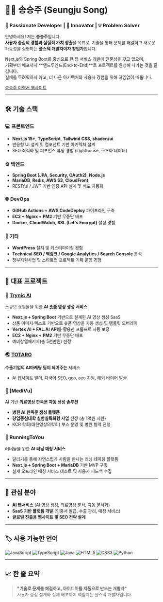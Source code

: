 # 👨‍💻 송승주 (Seungju Song)

### 🌟 Passionate Developer | 🚀 Innovator | 💡 Problem Solver

안녕하세요! 저는 **송승주**입니다.  
**사용자 중심의 경험과 실질적 가치 창출**을 목표로, 기술을 통해 문제를 해결하고 새로운 가능성을 실현하는 **풀스택 개발자이자 창업가**입니다.  

Next.js와 Spring Boot를 중심으로 한 웹 서비스 개발에 전문성을 갖고 있으며,  
기획부터 배포까지 **엔드투엔드(End-to-End)**로 프로젝트를 완성해 나가는 것을 즐깁니다.  
실패를 두려워하지 않고, 더 나은 아키텍처와 사용자 경험을 위해 끊임없이 배웁니다.  

[송승주 이력서 웹사이트](https://songseungju.dev/)

---

## 🛠️ 기술 스택

### 💻 **프론트엔드**
- **Next.js 15+**, **TypeScript**, **Tailwind CSS**, **shadcn/ui**
- 반응형 UI 설계 및 컴포넌트 기반 아키텍처 설계
- SEO 최적화 및 퍼포먼스 튜닝 경험 (Lighthouse, 구조화 데이터)

### ⚙️ **백엔드**
- **Spring Boot (JPA, Security, OAuth2)**, **Node.js**
- **MariaDB**, **Redis**, **AWS S3**, **CloudFront**
- RESTful / JWT 기반 인증 API 설계 및 배포 자동화

### 🌐 **DevOps**
- **GitHub Actions + AWS CodeDeploy** 파이프라인 구축
- **EC2 + Nginx + PM2** 기반 무중단 배포
- **Docker**, **CloudWatch**, **SSL (Let's Encrypt)** 설정 경험

### 📝 **기타**
- **WordPress** 설치 및 커스터마이징 경험  
- **Technical SEO / 백링크 / Google Analytics / Search Console** 분석  
- 정부지원사업 및 스타트업 프로젝트 기획·운영 경험

---

## 🚀 대표 프로젝트

### 🧩 [Trynic AI](https://trynicai.com)
소규모 쇼핑몰을 위한 **AI 숏폼 영상 생성 서비스**  
- **Next.js + Spring Boot** 기반으로 설계된 AI 영상 생성 SaaS  
- 상품 이미지·텍스트 기반으로 숏폼 영상을 자동 생성 및 템플릿 오버레이  
- **Vertex AI + FAL.AI API**를 활용한 프롬프트 자동 보정  
- **EC2 + Nginx + PM2** 기반 무중단 배포  
- 예비창업패키지(총 5천만원) 선정

### 🌏 [TOTARO](https://www.totaro.co.kr)  
**수출기업의 AI마케팅 팀이 되어주는** 서비스
- AI 웹사이트 빌더, 다국어 SEO, geo, aeo 지원, 해외 바이어 발굴


### 🏥 [MediVu]
AI 기반 **의료영상 판독문 자동 생성 솔루션**  
- **병원 AI 판독문 생성 플랫폼**  
- **창업중심대학 실험실특화형 사업** 선정 (총 1억원 지원)  
- KCR 학회(대한영상의학회) 부스 운영 및 병원 협력 진행

### 💬 RunningToYou
러너들을 위한 **AI 러닝 매칭 서비스**  
- 달리기를 통해 자연스럽게 사람을 만나는 러닝 데이팅 플랫폼  
- **Next.js + Spring Boot + MariaDB** 기반 MVP 구축  
- 실제 오프라인 매칭 서비스 테스트 및 사용자 피드백 수집

---

## 🧠 관심 분야
- **AI 웹서비스** (AI 영상 생성, 의료영상 분석, 자동 문서화)
- **SaaS 기반 플랫폼 개발** (인증서 발급, 수출 관리, 매칭 서비스)
- **글로벌 진출용 웹사이트 및 SEO 전략 설계**

---

## 🏷️ 사용 가능한 언어
![JavaScript](https://img.shields.io/badge/JavaScript-000000?style=for-the-badge&logo=javascript)
![TypeScript](https://img.shields.io/badge/TypeScript-3178C6?style=for-the-badge&logo=typescript)
![Java](https://img.shields.io/badge/Java-007396?style=for-the-badge&logo=java)
![HTML5](https://img.shields.io/badge/HTML5-E34F26?style=for-the-badge&logo=html5)
![CSS3](https://img.shields.io/badge/CSS3-1572B6?style=for-the-badge&logo=css3)
![Python](https://img.shields.io/badge/Python-3776AB?style=for-the-badge&logo=python)

---

## 📈 한 줄 요약
> **"기술로 문제를 해결하고, 아이디어를 제품으로 만드는 개발자"**  
> 사용자 중심 설계와 실제 배포까지 책임지는 풀스택 개발자입니다.
